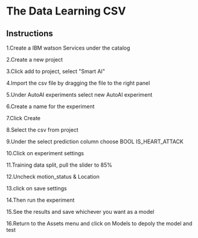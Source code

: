 # The Data Learning CSV

## Instructions

1.Create a IBM watson Services under the catalog

2.Create a new project

3.Click add to project, select "Smart AI"

4.Import the csv file by dragging the file to the right panel

5.Under AutoAI experiments select new AutoAI experiment

6.Create a name for the experiment

7.Click Create

8.Select the csv from project

9.Under the select prediction column choose BOOL IS_HEART_ATTACK

10.Click on experiment settings 

11.Training data split, pull the slider to 85%

12.Uncheck motion_status & Location

13.click on save settings

14.Then run the experiment

15.See the results and save whichever you want as a model

16.Return to the Assets menu and click on Models to depoly the model and test
